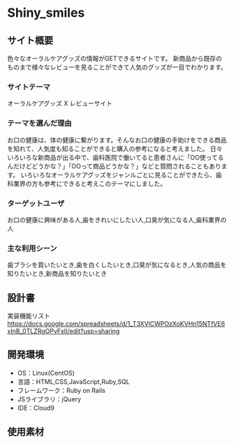# Shiny_smiles

## サイト概要　
色々なオーラルケアグッズの情報がGETできるサイトです。
新商品から既存のものまで様々なレビューを見ることができて人気のグッズが一目でわかります。

### サイトテーマ
オーラルケアグッズ X レビューサイト

### テーマを選んだ理由
お口の健康は、体の健康に繋がります。そんなお口の健康の手助けをできる商品を知れて、人気度も知ることができると購入の参考になると考えました。
日々いろいろな新商品が出る中で、歯科医院で働いてると患者さんに「OO使ってるんだけどどうかな？」「OOって商品どうかな？」などと質問されることもあります。
いろいろなオーラルケアグッズをジャンルごとに見ることができたら、歯科業界の方も参考にできると考えこのテーマにしました。

### ターゲットユーザ
お口の健康に興味がある人,歯をきれいにしたい人,口臭が気になる人,歯科業界の人

### 主な利用シーン
歯ブラシを買いたいとき,歯を白くしたいとき,口臭が気になるとき,人気の商品を知りたいとき,新商品を知りたいとき

## 設計書
実装機能リスト https://docs.google.com/spreadsheets/d/1_T3XVlCWPOzXoKVHn15NTfVE6xInB_0TLZRgOPvFxII/edit?usp=sharing


## 開発環境
- OS：Linux(CentOS)
- 言語：HTML,CSS,JavaScript,Ruby,SQL
- フレームワーク：Ruby on Rails
- JSライブラリ：jQuery
- IDE：Cloud9

## 使用素材

